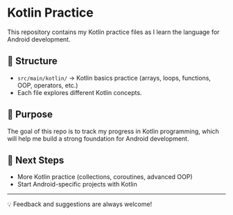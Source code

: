 # Kotlin Practice

This repository contains my Kotlin practice files as I learn the language for Android development.

## 📂 Structure
- `src/main/kotlin/` → Kotlin basics practice (arrays, loops, functions, OOP, operators, etc.)
- Each file explores different Kotlin concepts.

## 🎯 Purpose
The goal of this repo is to track my progress in Kotlin programming, which will help me build a strong foundation for Android development.

## 🚀 Next Steps
- More Kotlin practice (collections, coroutines, advanced OOP)
- Start Android-specific projects with Kotlin

---
💡 Feedback and suggestions are always welcome!
